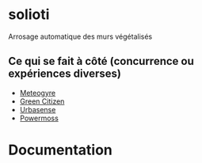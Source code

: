 # solioti
Arrosage automatique des murs végétalisés

## Ce qui se fait à côté (concurrence ou expériences diverses)

* [Meteogyre](<http://www.sciencesalecole.org/wp-content/uploads/2019/10/LYC19_CR.pdf>)
* [Green Citizen](<http://www.greencityzen.fr/accueil/>)
* [Urbasense](<https://www.urbasense.fr/fr/>)
* [Powermoss](<https://www.powerofmoss.com/>)

# Documentation
